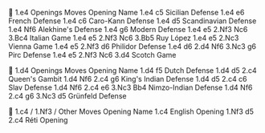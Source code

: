 🔸 1.e4 Openings
Moves	Opening Name
1.e4 c5	Sicilian Defense
1.e4 e6	French Defense
1.e4 c6	Caro-Kann Defense
1.e4 d5	Scandinavian Defense
1.e4 Nf6	Alekhine's Defense
1.e4 g6	Modern Defense
1.e4 e5 2.Nf3 Nc6 3.Bc4	Italian Game
1.e4 e5 2.Nf3 Nc6 3.Bb5	Ruy López
1.e4 e5 2.Nc3	Vienna Game
1.e4 e5 2.Nf3 d6	Philidor Defense
1.e4 d6 2.d4 Nf6 3.Nc3 g6	Pirc Defense
1.e4 e5 2.Nf3 Nc6 3.d4	Scotch Game

🔸 1.d4 Openings
Moves	Opening Name
1.d4 f5	Dutch Defense
1.d4 d5 2.c4	Queen's Gambit
1.d4 Nf6 2.c4 g6	King's Indian Defense
1.d4 d5 2.c4 c6	Slav Defense
1.d4 Nf6 2.c4 e6 3.Nc3 Bb4	Nimzo-Indian Defense
1.d4 Nf6 2.c4 g6 3.Nc3 d5	Grünfeld Defense

🔸 1.c4 / 1.Nf3 / Other
Moves	Opening Name
1.c4 	English Opening
1.Nf3 d5 2.c4	Réti Opening